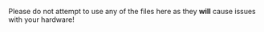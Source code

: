 Please do not attempt to use any of the files here as they **will** cause issues with your hardware!
